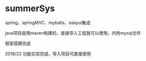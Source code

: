 # summerSys
spring、springMVC、mybatis、easyui集成

java项目是用maven构建的，直接导入工程就可以使用，内附mysql文件

框架搭建完成

2016/22
功能实现完成，导入项目可直接使用
